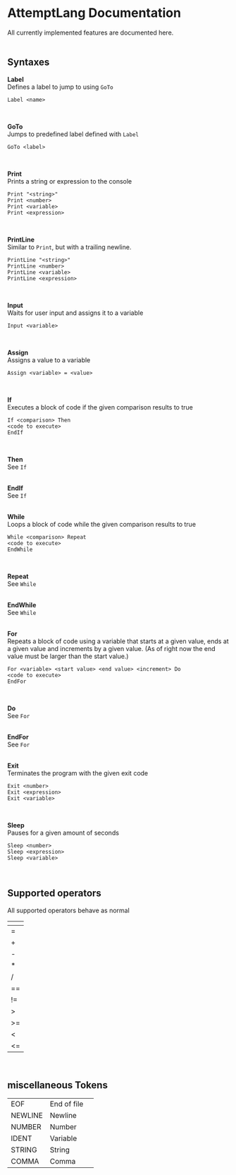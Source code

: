 # AttemptLang Documentation
All currently implemented features are documented here.
<br/>
<br/>
## Syntaxes
**Label** <br/>
Defines a label to jump to using `GoTo`
```
Label <name>
```
<br/>

**GoTo** <br/>
Jumps to predefined label defined with `Label`
```
GoTo <label>
```
<br/>

**Print** <br/>
Prints a string or expression to the console
```
Print "<string>"
Print <number>
Print <variable>
Print <expression>
```
<br/>

**PrintLine** <br/>
Similar  to `Print`, but with a trailing newline.
```
PrintLine "<string>"
PrintLine <number>
PrintLine <variable>
PrintLine <expression>
```
<br/>

**Input** <br/>
Waits for user input and assigns it to a variable
```
Input <variable>
```
<br/>

**Assign** <br/>
Assigns a value to a variable
```
Assign <variable> = <value>
```
<br/>

**If** <br/>
Executes a block of code if the given comparison results to true
```
If <comparison> Then
<code to execute>
EndIf
```
<br/>

**Then** <br/>
See `If`
<br/> <br/>

**EndIf** <br/>
See `If`
<br/> <br/>

**While** <br/>
Loops a block of code while the given comparison results to true
```
While <comparison> Repeat
<code to execute>
EndWhile
```
<br/>

**Repeat** <br/>
See `While`
<br/> <br/>

**EndWhile** <br/>
See `While`
<br/> <br/>

**For** <br/>
Repeats a block of code using a variable that starts at a given value, ends at a given value and increments by a given value. (As of right now the end value must be larger than the start value.)
```
For <variable> <start value> <end value> <increment> Do
<code to execute>
EndFor
```
<br/>

**Do** <br/>
See `For`
<br/> <br/>

**EndFor** <br/>
See `For`
<br/> <br/>

**Exit** <br/>
Terminates the program with the given exit code
```
Exit <number>
Exit <expression>
Exit <variable>
```
<br/>

**Sleep** <br/>
Pauses for a given amount of seconds
```
Sleep <number>
Sleep <expression>
Sleep <variable>
```
<br/>


## Supported operators
All supported operators behave as normal <br/>

| <!-- -->    |
|--- |
| =  |
| +  |
| -  |
| *  |
| /  |
| == |
| != |
| >  |
| >= |
| <  |
| <= |
<br/>

## miscellaneous Tokens
| | | |
|-|-|-|
| EOF | End of file |
| NEWLINE | Newline |
| NUMBER | Number |
| IDENT | Variable |
| STRING | String |
| COMMA | Comma |